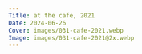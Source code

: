 ```yaml
---
Title: at the cafe, 2021
Date: 2024-06-26
Cover: images/031-cafe-2021.webp
Image: images/031-cafe-2021@2x.webp
---
```

